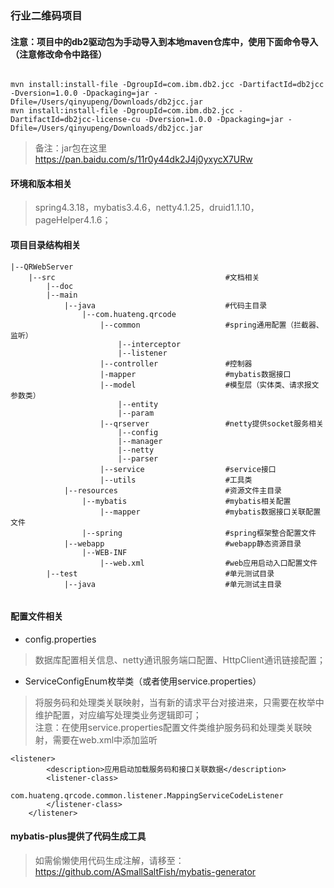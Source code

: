 ### 行业二维码项目

#### 注意：项目中的db2驱动包为手动导入到本地maven仓库中，使用下面命令导入（注意修改命令中路径）
```$xslt

mvn install:install-file -DgroupId=com.ibm.db2.jcc -DartifactId=db2jcc -Dversion=1.0.0 -Dpackaging=jar -Dfile=/Users/qinyupeng/Downloads/db2jcc.jar
mvn install:install-file -DgroupId=com.ibm.db2.jcc -DartifactId=db2jcc-license-cu -Dversion=1.0.0 -Dpackaging=jar -Dfile=/Users/qinyupeng/Downloads/db2jcc.jar
```
> 备注：jar包在这里 
https://pan.baidu.com/s/11r0y44dk2J4j0yxycX7URw


#### 环境和版本相关
> spring4.3.18，mybatis3.4.6，netty4.1.25，druid1.1.10，pageHelper4.1.6；

#### 项目目录结构相关
```$xslt
|--QRWebServer
    |--src                                      #文档相关 
        |--doc
        |--main
            |--java                             #代码主目录
                |--com.huateng.qrcode
                    |--common                   #spring通用配置（拦截器、监听）
                        |--interceptor
                        |--listener
                    |--controller               #控制器
                    |-mapper                    #mybatis数据接口
                    |--model                    #模型层（实体类、请求报文参数类）
                        |--entity
                        |--param
                    |--qrserver                 #netty提供socket服务相关
                        |--config               
                        |--manager
                        |--netty
                        |--parser
                    |--service                  #service接口
                    |--utils                    #工具类
            |--resources                        #资源文件主目录
                |--mybatis                      #mybatis相关配置
                    |--mapper                   #mybatis数据接口关联配置文件
                |--spring                       #spring框架整合配置文件
            |--webapp                           #webapp静态资源目录
                |--WEB-INF
                    |--web.xml                  #web应用启动入口配置文件
        |--test                                 #单元测试目录
            |--java                             #单元测试主目录
                
```



#### 配置文件相关
* config.properties
> 数据库配置相关信息、netty通讯服务端口配置、HttpClient通讯链接配置；

* ServiceConfigEnum枚举类（或者使用service.properties）
> 将服务码和处理类关联映射，当有新的请求平台对接进来，只需要在枚举中维护配置，对应编写处理类业务逻辑即可；<br>
> 注意：在使用service.properties配置文件类维护服务码和处理类关联映射，需要在web.xml中添加监听
```$xslt
<listener>
        <description>应用启动加载服务码和接口关联数据</description>
        <listener-class>
            com.huateng.qrcode.common.listener.MappingServiceCodeListener
        </listener-class>
    </listener>
```

#### mybatis-plus提供了代码生成工具
> 如需偷懒使用代码生成注解，请移至：
https://github.com/ASmallSaltFish/mybatis-generator




